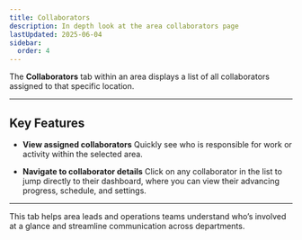 ```yaml
---
title: Collaborators
description: In depth look at the area collaborators page
lastUpdated: 2025-06-04
sidebar:
  order: 4
---
```


The **Collaborators** tab within an area displays a list of all collaborators assigned to that specific location.

---

## Key Features

- **View assigned collaborators**
  Quickly see who is responsible for work or activity within the selected area.

- **Navigate to collaborator details**
  Click on any collaborator in the list to jump directly to their dashboard, where you can view their advancing progress, schedule, and settings.

---

This tab helps area leads and operations teams understand who’s involved at a glance and streamline communication across departments.
